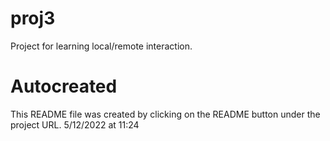 # proj3
Project for learning local/remote interaction.

# Autocreated
This README file was created by clicking on the README button under the project URL.  5/12/2022 at 11:24
